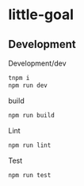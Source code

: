 # little-goal

## Development

Development/dev
```bash
tnpm i
npm run dev
```

build
```bash
npm run build
```

Lint
```bash
npm run lint
```

Test
```bash
npm run test
```
